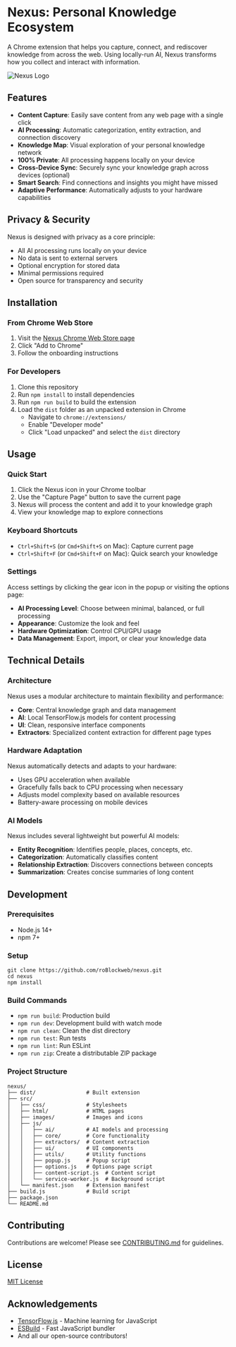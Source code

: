 # Nexus: Personal Knowledge Ecosystem

A Chrome extension that helps you capture, connect, and rediscover knowledge from across the web. Using locally-run AI, Nexus transforms how you collect and interact with information.

![Nexus Logo](docs/nexus-logo.png)

## Features

- **Content Capture**: Easily save content from any web page with a single click
- **AI Processing**: Automatic categorization, entity extraction, and connection discovery
- **Knowledge Map**: Visual exploration of your personal knowledge network
- **100% Private**: All processing happens locally on your device
- **Cross-Device Sync**: Securely sync your knowledge graph across devices (optional)
- **Smart Search**: Find connections and insights you might have missed
- **Adaptive Performance**: Automatically adjusts to your hardware capabilities

## Privacy & Security

Nexus is designed with privacy as a core principle:

- All AI processing runs locally on your device
- No data is sent to external servers
- Optional encryption for stored data
- Minimal permissions required
- Open source for transparency and security

## Installation

### From Chrome Web Store

1. Visit the [Nexus Chrome Web Store page](https://chrome.google.com/webstore/detail/nexus-personal-knowledge/xxxxxxxxxxxx)
2. Click "Add to Chrome"
3. Follow the onboarding instructions

### For Developers

1. Clone this repository
2. Run `npm install` to install dependencies
3. Run `npm run build` to build the extension
4. Load the `dist` folder as an unpacked extension in Chrome
   - Navigate to `chrome://extensions/`
   - Enable "Developer mode"
   - Click "Load unpacked" and select the `dist` directory

## Usage

### Quick Start

1. Click the Nexus icon in your Chrome toolbar
2. Use the "Capture Page" button to save the current page
3. Nexus will process the content and add it to your knowledge graph
4. View your knowledge map to explore connections

### Keyboard Shortcuts

- `Ctrl+Shift+S` (or `Cmd+Shift+S` on Mac): Capture current page
- `Ctrl+Shift+F` (or `Cmd+Shift+F` on Mac): Quick search your knowledge

### Settings

Access settings by clicking the gear icon in the popup or visiting the options page:

- **AI Processing Level**: Choose between minimal, balanced, or full processing
- **Appearance**: Customize the look and feel
- **Hardware Optimization**: Control CPU/GPU usage
- **Data Management**: Export, import, or clear your knowledge data

## Technical Details

### Architecture

Nexus uses a modular architecture to maintain flexibility and performance:

- **Core**: Central knowledge graph and data management
- **AI**: Local TensorFlow.js models for content processing
- **UI**: Clean, responsive interface components
- **Extractors**: Specialized content extraction for different page types

### Hardware Adaptation

Nexus automatically detects and adapts to your hardware:

- Uses GPU acceleration when available
- Gracefully falls back to CPU processing when necessary
- Adjusts model complexity based on available resources
- Battery-aware processing on mobile devices

### AI Models

Nexus includes several lightweight but powerful AI models:

- **Entity Recognition**: Identifies people, places, concepts, etc.
- **Categorization**: Automatically classifies content
- **Relationship Extraction**: Discovers connections between concepts
- **Summarization**: Creates concise summaries of long content

## Development

### Prerequisites

- Node.js 14+
- npm 7+

### Setup

```
git clone https://github.com/roBlockweb/nexus.git
cd nexus
npm install
```

### Build Commands

- `npm run build`: Production build
- `npm run dev`: Development build with watch mode
- `npm run clean`: Clean the dist directory
- `npm run test`: Run tests
- `npm run lint`: Run ESLint
- `npm run zip`: Create a distributable ZIP package

### Project Structure

```
nexus/
├── dist/                # Built extension
├── src/
│   ├── css/             # Stylesheets
│   ├── html/            # HTML pages
│   ├── images/          # Images and icons
│   ├── js/
│   │   ├── ai/          # AI models and processing
│   │   ├── core/        # Core functionality
│   │   ├── extractors/  # Content extraction
│   │   ├── ui/          # UI components
│   │   ├── utils/       # Utility functions
│   │   ├── popup.js     # Popup script
│   │   ├── options.js   # Options page script
│   │   ├── content-script.js  # Content script
│   │   └── service-worker.js  # Background script
│   └── manifest.json    # Extension manifest
├── build.js             # Build script
├── package.json
└── README.md
```

## Contributing

Contributions are welcome! Please see [CONTRIBUTING.md](CONTRIBUTING.md) for guidelines.

## License

[MIT License](LICENSE)

## Acknowledgements

- [TensorFlow.js](https://www.tensorflow.org/js) - Machine learning for JavaScript
- [ESBuild](https://esbuild.github.io/) - Fast JavaScript bundler
- And all our open-source contributors!
